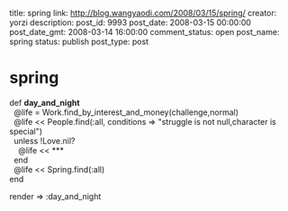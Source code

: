 title: spring
link: http://blog.wangyaodi.com/2008/03/15/spring/
creator: yorzi
description: 
post_id: 9993
post_date: 2008-03-15 00:00:00
post_date_gmt: 2008-03-14 16:00:00
comment_status: open
post_name: spring
status: publish
post_type: post

# spring

def **day_and_night**  
  @life = Work.find_by_interest_and_money(challenge,normal)  
  @life << People.find(:all, conditions => "struggle is not null,character is special")  
  unless !Love.nil?  
    @life << ***  
  end  
  @life << Spring.find(:all)  
end  
  
render => :day_and_night
